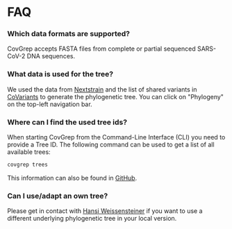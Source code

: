 # FAQ

### Which data formats are supported?

CovGrep accepts FASTA files from complete or partial sequenced SARS-CoV-2 DNA sequences.

### What data is used for the tree?

We used the data from [Nextstrain](https://github.com/nextstrain/ncov/blob/master/defaults/clades.tsv) and the list of shared variants in [CoVariants](https://covariants.org/shared-mutations) to generate the phylogenetic tree. You can click on "Phylogeny" on the top-left navigation bar.

### Where can I find the used tree ids?

When starting CovGrep from the Command-Line Interface (CLI) you need to provide a Tree ID. The following command can be used to get a list of all available trees:

```sh
covgrep trees
```

This information can also be found in [GitHub](https://github.com/genepi/covgrep/blob/main/covgrep.yaml).

### Can I use/adapt an own tree?

Please get in contact with [Hansi Weissensteiner](mailto:hansi.weissensteiner@i-med.ac.at) if you want to use a different underlying phylogenetic tree in your local version.

